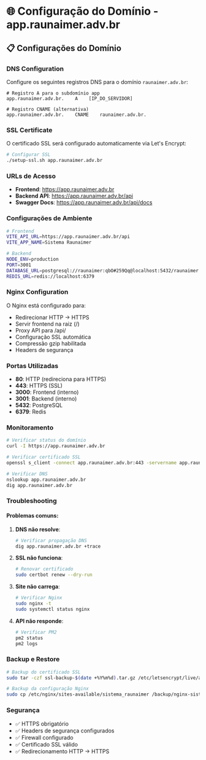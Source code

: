 # 🌐 Configuração do Domínio - app.raunaimer.adv.br

## 📋 Configurações do Domínio

### DNS Configuration

Configure os seguintes registros DNS para o domínio `raunaimer.adv.br`:

```
# Registro A para o subdomínio app
app.raunaimer.adv.br.    A    [IP_DO_SERVIDOR]

# Registro CNAME (alternativa)
app.raunaimer.adv.br.    CNAME    raunaimer.adv.br.
```

### SSL Certificate

O certificado SSL será configurado automaticamente via Let's Encrypt:

```bash
# Configurar SSL
./setup-ssl.sh app.raunaimer.adv.br
```

### URLs de Acesso

- **Frontend**: https://app.raunaimer.adv.br
- **Backend API**: https://app.raunaimer.adv.br/api
- **Swagger Docs**: https://app.raunaimer.adv.br/api/docs

### Configurações de Ambiente

```bash
# Frontend
VITE_API_URL=https://app.raunaimer.adv.br/api
VITE_APP_NAME=Sistema Raunaimer

# Backend
NODE_ENV=production
PORT=3001
DATABASE_URL=postgresql://raunaimer:qbO#259Qq@localhost:5432/raunaimer
REDIS_URL=redis://localhost:6379
```

### Nginx Configuration

O Nginx está configurado para:
- Redirecionar HTTP → HTTPS
- Servir frontend na raiz (/)
- Proxy API para /api/
- Configuração SSL automática
- Compressão gzip habilitada
- Headers de segurança

### Portas Utilizadas

- **80**: HTTP (redireciona para HTTPS)
- **443**: HTTPS (SSL)
- **3000**: Frontend (interno)
- **3001**: Backend (interno)
- **5432**: PostgreSQL
- **6379**: Redis

### Monitoramento

```bash
# Verificar status do domínio
curl -I https://app.raunaimer.adv.br

# Verificar certificado SSL
openssl s_client -connect app.raunaimer.adv.br:443 -servername app.raunaimer.adv.br

# Verificar DNS
nslookup app.raunaimer.adv.br
dig app.raunaimer.adv.br
```

### Troubleshooting

#### Problemas comuns:

1. **DNS não resolve**:
   ```bash
   # Verificar propagação DNS
   dig app.raunaimer.adv.br +trace
   ```

2. **SSL não funciona**:
   ```bash
   # Renovar certificado
   sudo certbot renew --dry-run
   ```

3. **Site não carrega**:
   ```bash
   # Verificar Nginx
   sudo nginx -t
   sudo systemctl status nginx
   ```

4. **API não responde**:
   ```bash
   # Verificar PM2
   pm2 status
   pm2 logs
   ```

### Backup e Restore

```bash
# Backup do certificado SSL
sudo tar -czf ssl-backup-$(date +%Y%m%d).tar.gz /etc/letsencrypt/live/app.raunaimer.adv.br/

# Backup da configuração Nginx
sudo cp /etc/nginx/sites-available/sistema_raunaimer /backup/nginx-sistema_raunaimer-$(date +%Y%m%d).conf
```

### Segurança

- ✅ HTTPS obrigatório
- ✅ Headers de segurança configurados
- ✅ Firewall configurado
- ✅ Certificado SSL válido
- ✅ Redirecionamento HTTP → HTTPS 